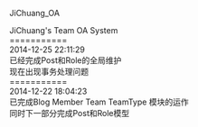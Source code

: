 JiChuang_OA

JiChuang's Team OA System<br/>
===========<br />
2014-12-25 22:11:29<br/>
已经完成Post和Role的全局维护<br/>
现在出现事务处理问题<br/>
===========<br/>
2014-12-22 18:04:23<br/>
已完成Blog Member Team TeamType 模块的运作<br/>
同时下一部分完成Post和Role模型<br/>


